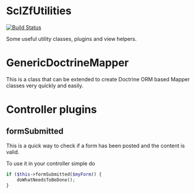 SclZfUtilities
==============

[![Build Status](https://travis-ci.org/SCLInternet/SclZfUtilities.png?branch=master)](https://travis-ci.org/SCLInternet/SclZfUtilities)

Some useful utility classes, plugins and view helpers.

GenericDoctrineMapper
=====================

This is a class that can be extended to create Doctrine ORM based Mapper classes
very quickly and easily.


Controller plugins
==================

formSubmitted
-------------

This is a quick way to check if a form has been posted and the content is valid.

To use it in your controller simple do

```php
if ($this->formSubmitted($myForm)) {
    doWhatNeedsToBeDone();
}
````
